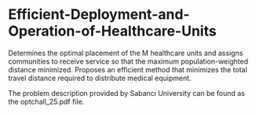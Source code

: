 # Efficient-Deployment-and-Operation-of-Healthcare-Units
Determines the optimal placement of the M healthcare units and assigns communities to receive service so that the maximum population-weighted distance minimized. Proposes an efficient method that minimizes the total travel distance required to distribute medical equipment.

The problem description provided by Sabancı University can be found as the optchall_25.pdf file. 
